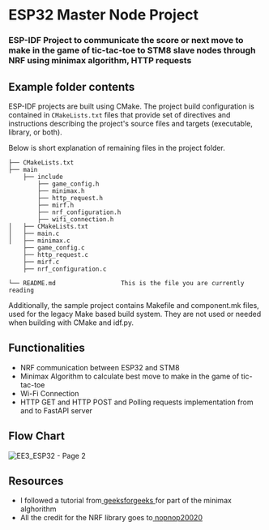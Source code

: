 # ESP32 Master Node Project
### ESP-IDF Project to communicate the score or next move to make in the game of tic-tac-toe to STM8 slave nodes through NRF using minimax algorithm, HTTP requests

## Example folder contents
ESP-IDF projects are built using CMake. The project build configuration is contained in `CMakeLists.txt`
files that provide set of directives and instructions describing the project's source files and targets
(executable, library, or both). 

Below is short explanation of remaining files in the project folder.

```
├── CMakeLists.txt
├── main
    ├── include
        ├── game_config.h
        ├── minimax.h
        ├── http_request.h
        ├── mirf.h
        ├── nrf_configuration.h
        ├── wifi_connection.h
│   ├── CMakeLists.txt
│   ├── main.c
│   ├── minimax.c
    ├── game_config.c
    ├── http_request.c
    ├── mirf.c
    ├── nrf_configuration.c
   
└── README.md                  This is the file you are currently reading
```
Additionally, the sample project contains Makefile and component.mk files, used for the legacy Make based build system. 
They are not used or needed when building with CMake and idf.py.
## Functionalities
* NRF communication between ESP32 and STM8
* Minimax Algorithm to calculate best move to make in the game of tic-tac-toe
* Wi-Fi Connection
* HTTP GET and HTTP POST and Polling requests implementation from and to FastAPI server
## Flow Chart
![EE3_ESP32 - Page 2](https://github.com/eltajj18/esp32-master-ee3/assets/100543589/d09cf5f7-1c9e-4e4d-9873-914cff21efb9)

## Resources
* I followed a tutorial from<a href = "https://www.geeksforgeeks.org/finding-optimal-move-in-tic-tac-toe-using-minimax-algorithm-in-game-theory/
"> geeksforgeeks </a> for part of the minimax alghorithm
* All the credit for the NRF library goes to<a href = "https://github.com/nopnop2002/esp-idf-mirf"> nopnop20020 </a>
